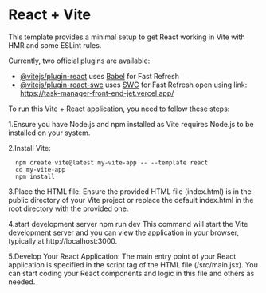 # React + Vite

This template provides a minimal setup to get React working in Vite with HMR and some ESLint rules.

Currently, two official plugins are available:

- [@vitejs/plugin-react](https://github.com/vitejs/vite-plugin-react/blob/main/packages/plugin-react/README.md) uses [Babel](https://babeljs.io/) for Fast Refresh
- [@vitejs/plugin-react-swc](https://github.com/vitejs/vite-plugin-react-swc) uses [SWC](https://swc.rs/) for Fast Refresh
open using link: https://task-manager-front-end-jet.vercel.app/


To run this Vite + React application, you need to follow these steps:

1.Ensure you have Node.js and npm installed as Vite requires Node.js to be installed on your system.


2.Install Vite:

      npm create vite@latest my-vite-app -- --template react
      cd my-vite-app
      npm install

3.Place the HTML file: Ensure the provided HTML file (index.html) is in the public directory of your Vite project or replace the default index.html in the root directory with the provided one.

4.start development server
     npm run dev
This command will start the Vite development server and you can view the application in your browser, typically at http://localhost:3000.

5.Develop Your React Application: The main entry point of your React application is specified in the script tag of the HTML file (/src/main.jsx). You can start coding your React components and logic in this file and others as needed.
